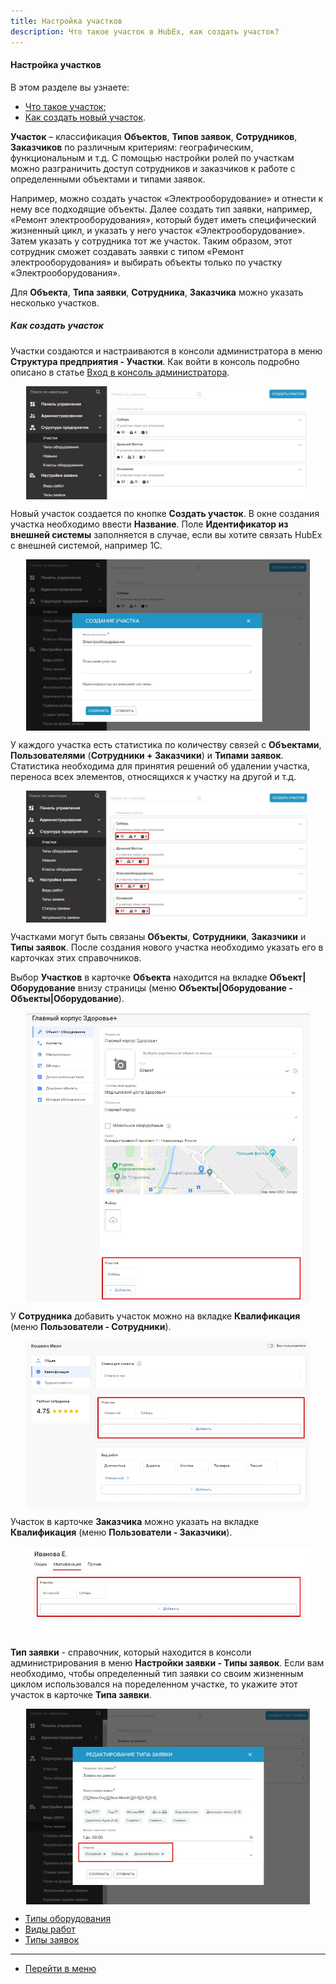 ```yaml
---
title: Настройка участков
description: Что такое участок в HubEx, как создать участок?
---
```


#### Настройка участков
В этом разделе вы узнаете:
<html>
<meta charset="utf-8">
<ul>
    <li><a href="#place">Что такое участок</a>;</li>
    <li><a href="#newplace">Как создать новый участок</a>.</li>

</ul>
</html>
<body>
<p id="place"><Strong>Участок</Strong> – классификация <Strong>Объектов</Strong>, <Strong>Типов заявок</Strong>,
    <Strong>Сотрудников</Strong>, <Strong>Заказчиков</Strong> по различным критериям:
    географическим,
    функциональным и т.д.
    С помощью настройки ролей по участкам можно разграничить доступ сотрудников и заказчиков к работе с определенными
    объектами и типами заявок.
</p>
<p>Например, можно создать участок «Электрооборудование» и отнести к нему все подходящие объекты. Далее создать тип
    заявки, например, «Ремонт электрооборудования», который будет иметь специфический жизненный цикл, и указать у него
    участок «Электрооборудование». Затем указать у сотрудника тот же участок. Таким образом, этот сотрудник сможет
    создавать заявки с типом «Ремонт электрооборудования» и выбирать объекты только по участку
    «Электрооборудования».</p>

<p>Для <Strong>Объекта</Strong>, <Strong>Типа заявки</Strong>,
    <Strong>Сотрудника</Strong>, <Strong>Заказчика</Strong> можно указать несколько участков.</p>

<h5 id="newplace">Как создать участок</h5>
<p>Участки создаются и настраиваются в консоли администратора в меню <Strong>Структура предприятия - Участки</Strong>.
    Как войти в
    консоль подробно описано в статье <a
            href="https://wiki.hubex.ru/docs/FAQ/RU/admin/HowToEnterTheAdmin.html">Вход в консоль администратора</a>.
</p>
<div>
    <img style="margin: 0 auto; display: block; max-width: 90%;"
         src="/attachments/images/FAQ/ADMIN/Places/Places.jpg"/>
</div>
<p>Новый участок создается по кнопке <Strong>Создать участок</Strong>. В окне создания участка необходимо ввести
    <Strong>Название</Strong>. Поле
    <Strong>Идентификатор из внешней системы</Strong> заполняется в случае, если вы хотите связать HubEx с внешней
    системой, например 1С.</p>

<div>
    <img style="margin: 0 auto; display: block; max-width: 90%;"
         src="/attachments/images/FAQ/ADMIN/Places/NewPlace.jpg"/>
</div>
<p>У каждого участка есть статистика по количеству связей с <Strong>Объектами</Strong>, <Strong>Пользователями</Strong> (<Strong>Сотрудники + Заказчики</Strong>) и <Strong>Типами
    заявок</Strong>. Статистика необходима для принятия решений об удалении участка, переноса всех элементов, относящихся к участку на другой и т.д.</p>
<div>
    <img style="margin: 0 auto; display: block; max-width: 90%;"
         src="/attachments/images/FAQ/ADMIN/Places/Statistic.jpg"/>
</div>

<p>Участками могут быть связаны <Strong>Объекты</Strong>, <Strong>Сотрудники</Strong>, <Strong>Заказчики</Strong> и
    <Strong>Типы заявок</Strong>. После создания нового участка необходимо
    указать его в карточках этих справочников.</p>
<p>Выбор <Strong>Участков</Strong> в карточке <Strong>Объекта</Strong> находится на вкладке
    <Strong>Объект|Оборудование</Strong> внизу страницы (меню <Strong>Объекты|Оборудование
        - Объекты|Оборудование</Strong>).</p>
<div>
    <img style="margin: 0 auto; display: block; max-width: 90%;"
         src="/attachments/images/FAQ/ADMIN/Places/Object.jpg"/>
</div>

<p>У <Strong>Сотрудника</Strong> добавить участок можно на вкладке <Strong>Квалификация</Strong> (меню <Strong>Пользователи
    - Сотрудники</Strong>).</p>
<div>
    <img style="margin: 0 auto; display: block; max-width: 90%;"
         src="/attachments/images/FAQ/ADMIN/Places/Employee.jpg"/>
</div>

<p>Участок в карточке <Strong>Заказчика</Strong> можно указать на вкладке <Strong>Квалификация</Strong> (меню <Strong>Пользователи
    - Заказчики</Strong>).</p>
<div>
    <img style="margin: 0 auto; display: block; max-width: 90%;"
         src="/attachments/images/FAQ/ADMIN/Places/Customer.jpg"/>
</div>

<p><Strong>Тип заявки</Strong> - справочник, который находится в консоли администрирования в меню <Strong>Настройки
    заявки - Типы заявок</Strong>. Если
    вам необходимо, чтобы определенный тип заявки со своим жизненным циклом использовался на поределенном участке, то
    укажите этот участок в карточке <Strong>Типа заявки</Strong>.</p>
<div>
    <img style="margin: 0 auto; display: block; max-width: 90%;"
         src="/attachments/images/FAQ/ADMIN/Places/Type.jpg"/>
</div>
</body>

- [Типы оборудования](./ObjectsType.md)
- [Виды работ](./WorkType.md)
- [Типы заявок](./TicketType/.md)

____
- [Перейти в меню](http://wiki.hubex.ru)